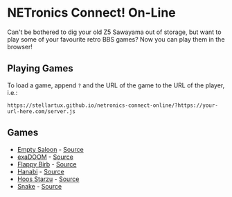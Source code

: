 # NETronics Connect! On-Line

Can't be bothered to dig your old Z5 Sawayama out of storage, but want to play some of your favourite retro BBS games? Now you can play them in the browser!

## Playing Games

To load a game, append `?` and the URL of the game to the URL of the player, i.e.:

    https://stellartux.github.io/netronics-connect-online/?https://your-url-here.com/server.js

## Games

- [Empty Saloon](https://stellartux.github.io/netronics-connect-online/?https://raw.githubusercontent.com/icegoat9/lastcallbbs/main/emptysaloon.js) - [Source](https://github.com/icegoat9/lastcallbbs)
- [exaDOOM](https://stellartux.github.io/netronics-connect-online/?https://raw.githubusercontent.com/vrman123/LastCallBBS/main/exaDOOM.js) - [Source](https://github.com/vrman123/LastCallBBS)
- [Flappy Birb](https://stellartux.github.io/netronics-connect-online/?https://gist.githubusercontent.com/micolous/b822a40674e5527aba42f0612a013faf/raw/9c31a8027284bb56b1e2c22e8b711b11f8a44121/flappy.js) - [Source](https://gist.github.com/micolous/b822a40674e5527aba42f0612a013faf)
- [Hanabi](https://stellartux.github.io/netronics-connect-online/?https://raw.githubusercontent.com/arun867/last-call-bbs-server-hanabi/main/hanabi.js) - [Source](https://github.com/arun867/last-call-bbs-server-hanabi)
- [Hoos Starzu](https://stellartux.github.io/netronics-connect-online/?https://raw.githubusercontent.com/stellartux/hoos-starzu/master/hoos-starzu.js) - [Source](https://github.com/stellartux/hoos-starzu)
- [Snake](https://stellartux.github.io/netronics-connect-online/?https://raw.githubusercontent.com/dabjulmaros/last-call-bbs-server-snake/master/dabjulmaros_snake.js)  - [Source](https://github.com/dabjulmaros/last-call-bbs-server-snake)
